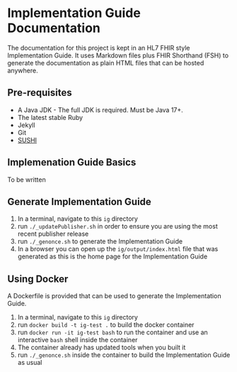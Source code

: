 # Implementation Guide Documentation

The documentation for this project is kept in an HL7 FHIR style Implementation Guide.  It uses Markdown files plus FHIR Shorthand (FSH) to generate the documentation as plain HTML files that can be hosted anywhere.

## Pre-requisites

- A Java JDK - The full JDK is required.  Must be Java 17+.
- The latest stable Ruby
- Jekyll
- Git
- [SUSHI](https://fshschool.org/docs/sushi/installation/)

## Implemenation Guide Basics

To be written

## Generate Implementation Guide

1. In a terminal, navigate to this `ig` directory
1. run `./_updatePublisher.sh` in order to ensure you are using the most recent publisher release
1. run `./_genonce.sh` to generate the Implementation Guide
1. In a browser you can open up the `ig/output/index.html` file that was generated as this is the home page for the Implementation Guide

## Using Docker

A Dockerfile is provided that can be used to generate the Implementation Guide.

1. In a terminal, navigate to this `ig` directory
1. run `docker build -t ig-test .` to build the docker container
1. run `docker run -it ig-test bash` to run the container and use an interactive `bash` shell inside the container
1. The container already has updated tools when you built it
1. run `./_genonce.sh` inside the container to build the Implementation Guide as usual
